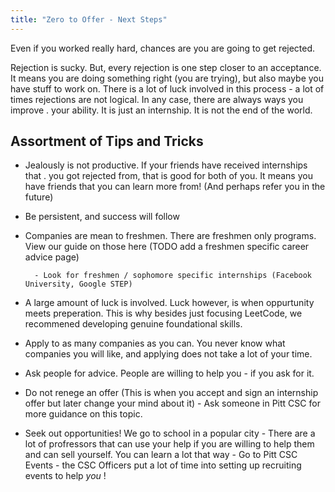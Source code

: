 ```yaml
---
title: "Zero to Offer - Next Steps"
---
```


Even if you worked really hard, chances are you are going to get
rejected.

Rejection is sucky. But, every rejection is one step closer to an acceptance. It means you are doing something right (you are trying),
but also maybe you have stuff to work on. There is a lot of luck involved in this process - a lot of times rejections are not logical.
In any case, there are always ways you improve . your ability. It is
just an internship. It is not the end of the world.

## Assortment of Tips and Tricks

- Jealously is not productive. If your friends have received internships that . you got rejected from, that is good for both of you.
  It means you have friends that you can learn more from! (And perhaps refer you in the future)

- Be persistent, and success will follow

- Companies are mean to freshmen. There are freshmen only programs. View our guide on those here (TODO add a freshmen specific career advice page)

      	- Look for freshmen / sophomore specific internships (Facebook University, Google STEP)

- A large amount of luck is involved. Luck however, is when oppurtunity meets preperation. This is why besides just focusing LeetCode, we recommened developing genuine foundational skills.

- Apply to as many companies as you can. You never know what companies
  you will like, and applying does not take a lot of your time.

- Ask people for advice. People are willing to help you - if you
  ask for it.

- Do not renege an offer (This is when you accept and sign an
  internship offer but later change your mind about it) - Ask someone in Pitt CSC for more guidance on this topic.

- Seek out opportunities! We go to school in a popular city - There are a lot of profressors that can use your help if you are willing to help them and can sell yourself. You can learn a lot that way - Go to Pitt CSC Events - the CSC Officers put a lot of time into setting up recruiting events to help _you_ !
